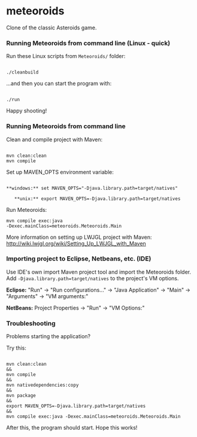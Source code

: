 # meteoroids
Clone of the classic Asteroids game.

### Running Meteoroids from command line (Linux - quick)

Run these Linux scripts from <code>Meteoroids/</code> folder:

<code>
./cleanbuild
</code>

...and then you can start the program with:

<code>
./run
</code>

Happy shooting!

### Running Meteoroids from command line

Clean and compile project with Maven:

<code>
mvn clean:clean
mvn compile
</code>

Set up MAVEN_OPTS environment variable:

<code>
**windows:** set MAVEN_OPTS="-Djava.library.path=target/natives"
</code>

<code>
   **unix:** export MAVEN_OPTS=-Djava.library.path=target/natives
</code>

Run Meteoroids:

<code>mvn compile exec:java -Dexec.mainClass=meteoroids.Meteoroids.Main</code>

More information on setting up LWJGL project with Maven: http://wiki.lwjgl.org/wiki/Setting_Up_LWJGL_with_Maven

### Importing project to Eclipse, Netbeans, etc. (IDE)

Use IDE's own import Maven project tool and import the Meteoroids folder.
Add <code>-Djava.library.path=target/natives</code> to the project's VM options.

**Eclipse:**
"Run" -> "Run configurations..." -> "Java Application" -> "Main" -> "Arguments" -> "VM arguments:"

**NetBeans:**
Project Properties -> "Run" -> "VM Options:"

### Troubleshooting

Problems starting the application?

Try this:

<code>
mvn clean:clean
&&
mvn compile
&&
mvn nativedependencies:copy
&&
mvn package
&&
export MAVEN_OPTS=-Djava.library.path=target/natives
&&
mvn compile exec:java -Dexec.mainClass=meteoroids.Meteoroids.Main
</code>

After this, the program should start. Hope this works!
